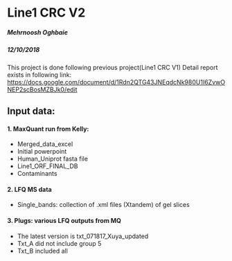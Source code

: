 # Line1 CRC V2
##### Mehrnoosh Oghbaie
##### 12/10/2018

This project is done following previous project(Line1 CRC V1)
Detail report exists in following link:
https://docs.google.com/document/d/1Rdn2QTG43JNEqdcNk980U1I6ZvwONEP2scBosMZBJk0/edit

## Input data:
  #### 1. MaxQuant run from Kelly:
  *	Merged_data_excel
  *	Initial powerpoint
  *	Human_Uniprot fasta file
  *	Line1_ORF_FINAL_DB
  *	Contaminants
  #### 2. LFQ MS data
  *	Single_bands: collection of .xml files (Xtandem) of gel slices
  #### 3. Plugs: various LFQ outputs from MQ
  *	The latest version is txt_071817_Xuya_updated
  *	Txt_A did not include group 5
  *	Txt_B included all
